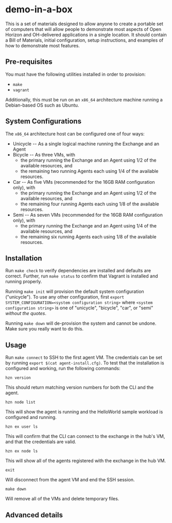# demo-in-a-box

This is a set of materials designed to allow anyone to create a portable set of computers that will allow people to demonstrate most aspects of Open Horizon and OH-delivered applications in a single location.  It should contain a Bill of Materials, initial configuration, setup instructions, and examples of how to demonstrate most features.

## Pre-requisites

You must have the following utilities installed in order to provision:

* `make`
* `vagrant`

Additionally, this must be run on an `x86_64` architecture machine running a Debian-based OS such as Ubuntu.

## System Configurations

The `x86_64` architecture host can be configured one of four ways:

- Unicycle -- As a single logical machine running the Exchange and an Agent
- Bicycle -- As three VMs, with
  - the primary running the Exchange and an Agent using 1/2 of the available resources, and
  - the remaining two running Agents each using 1/4 of the available resources.
- Car -- As five VMs (recommended for the 16GB RAM configuration only), with
  - the primary running the Exchange and an Agent using 1/2 of the available resources, and
  - the remaining four running Agents each using 1/8 of the available resources.
- Semi -- As seven VMs (recommended for the 16GB RAM configuration only), with
  - the primary running the Exchange and an Agent using 1/4 of the available resources, and
  - the remaining six running Agents each using 1/8 of the available resources.

## Installation

Run `make check` to verify dependencies are installed and defaults are correct.
Further, run `make status` to confirm that Vagrant is installed and running properly.

Running `make init` will provision the default system configuration ("unicycle").  To use any other configuration, first `export SYSTEM_CONFIGURATION=<system configuration string>` where `<system configuration string>` is one of "unicycle", "bicycle", "car", or "semi" _without the quotes_.

Running `make down` will de-provision the system and cannot be undone.  Make sure you really want to do this.

## Usage

Run `make connect` to SSH to the first agent VM.  The credentials can be set by running `export $(cat agent-install.cfg)`.  To test that the installation is configured and working, run the following commands:

```shell
hzn version
```

This should return matching version numbers for both the CLI and the agent.

```shell
hzn node list
```

This will show the agent is running and the HelloWorld sample workload is configured and running.

```shell
hzn ex user ls
```

This will confirm that the CLI can connect to the exchange in the hub's VM, and that the credentials are valid.

```shell
hzn ex node ls
```

This will show all of the agents registered with the exchange in the hub VM.

```shell
exit
```

Will disconnect from the agent VM and end the SSH session.

```shell
make down
```

Will remove all of the VMs and delete temporary files.

## Advanced details

